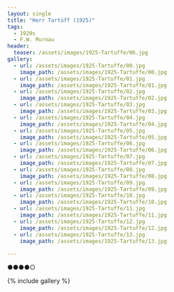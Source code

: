 ```yaml
---
layout: single
title: "Herr Tartüff (1925)"
tags:
  - 1920s 
  - F.W. Murnau
header:
  teaser: /assets/images/1925-Tartuffe/06.jpg
gallery:
  - url: /assets/images/1925-Tartuffe/00.jpg
    image_path: /assets/images/1925-Tartuffe/00.jpg  
  - url: /assets/images/1925-Tartuffe/01.jpg
    image_path: /assets/images/1925-Tartuffe/01.jpg
  - url: /assets/images/1925-Tartuffe/02.jpg
    image_path: /assets/images/1925-Tartuffe/02.jpg
  - url: /assets/images/1925-Tartuffe/03.jpg
    image_path: /assets/images/1925-Tartuffe/03.jpg
  - url: /assets/images/1925-Tartuffe/04.jpg
    image_path: /assets/images/1925-Tartuffe/04.jpg
  - url: /assets/images/1925-Tartuffe/05.jpg
    image_path: /assets/images/1925-Tartuffe/05.jpg
  - url: /assets/images/1925-Tartuffe/06.jpg
    image_path: /assets/images/1925-Tartuffe/06.jpg
  - url: /assets/images/1925-Tartuffe/07.jpg
    image_path: /assets/images/1925-Tartuffe/07.jpg
  - url: /assets/images/1925-Tartuffe/08.jpg
    image_path: /assets/images/1925-Tartuffe/08.jpg
  - url: /assets/images/1925-Tartuffe/09.jpg
    image_path: /assets/images/1925-Tartuffe/09.jpg
  - url: /assets/images/1925-Tartuffe/10.jpg
    image_path: /assets/images/1925-Tartuffe/10.jpg
  - url: /assets/images/1925-Tartuffe/11.jpg
    image_path: /assets/images/1925-Tartuffe/11.jpg
  - url: /assets/images/1925-Tartuffe/12.jpg
    image_path: /assets/images/1925-Tartuffe/12.jpg
  - url: /assets/images/1925-Tartuffe/13.jpg
    image_path: /assets/images/1925-Tartuffe/13.jpg
  
---
```

●●●●○

{% include gallery %}
